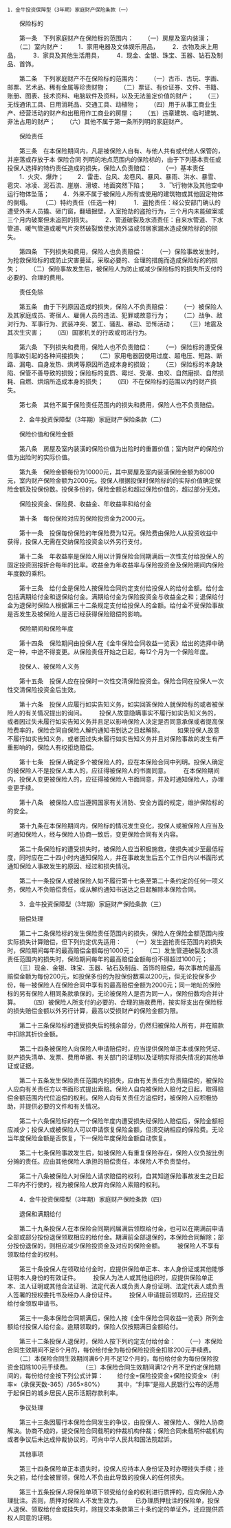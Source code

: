 
 


    1．金牛投资保障型（3年期）家庭财产保险条款（一）


　　保险标的


　　第一条　下列家庭财产在保险标的范围内：
　　（一）房屋及室内装潢；
　　（二）室内财产：
　　1．家用电器及文体娱乐用品，
　　2．衣物及床上用品，
　　3．家具及其他生活用具，
　　4．现金、金银、珠宝、玉器、钻石及制品、首饰。


　　第二条　下列家庭财产不在保险标的范围内：
　　（一）古币、古玩、字画、邮票、艺术品、稀有金属等珍贵财物；
　　（二）票证、有价证券、文件、书籍、账册、图表、技术资料、电脑软件及资料，以及无法鉴定价值的财产；
　　（三）无线通讯工具、日用消耗品、交通工具、动植物；
　　（四）用于从事工商业生产、经营活动的财产和出租用作工商业的房屋；
　　（五）违章建筑、临时建筑、非法占用的财产；
　　（六）其他不属于第一条所列明的家庭财产。


　　保险责任


　　第三条　在本保险期间内，凡是被保险人自有、与他人共有或代他人保管的，并座落或存放于本
保险合同
列明的地点范围内的保险标的，由于下列基本责任或投保人选择的特约责任造成的损失，保险人负责赔偿：
　　（一）基本责任
　　1．火灾、爆炸；
　　2．雷击、台风、龙卷风、暴风、暴雨、洪水、暴雪、雹灾、冰凌、泥石流、崖崩、滑坡、地面突然下陷；
　　3．飞行物体及其他空中运行物体坠落；
　　4．外来不属于被保险人所有或使用的建筑物或其他固定物体的倒塌。
　　（二）特约责任（任选一种）
　　1．盗抢责任：经公安部门确认的遭受外来人员撬、砸门窗，翻墙掘壁，入室抢劫的盗抢行为，三个月内未能破案或三个月内破案但未追回的损失。
　　2．管道破裂及水渍责任：自来水管道、下水管道、暖气管道或暖气片突然破裂致使水流外溢或邻居家漏水造成保险标的的损失。


　　第四条　下列损失和费用，保险人也负责赔偿：
　　（一）保险事故发生时，为抢救保险标的或防止灾害蔓延，采取必要的、合理的措施而造成保险标的的损失；
　　（二）保险事故发生后，被保险人为防止或减少保险标的的损失所支付的必要的、合理的费用。


　　责任免除


　　第五条　由于下列原因造成的损失，保险人不负责赔偿：
　　（一）被保险人及其家庭成员、寄宿人、雇佣人员的违法、犯罪或故意行为；
　　（二）战争、敌对行为、军事行为、武装冲突、罢工、骚乱、暴动、恐怖活动；
　　（三）地震及其次生灾害；
　　（四）国家机关的行政或司法行为。


　　第六条　下列损失和费用，保险人也不负责赔偿：
　　（一）保险标的遭受保险事故引起的各种间接损失；
　　（二）家用电器因使用过度、超电压、短路、断路、漏电、自身发热、烘烤等原因所造成本身的损毁；
　　（三）保险标的本身缺陷、保管不善导致的损毁；保险标的变质、霉烂、受潮、虫咬、自然磨损、自然损耗、自燃、烘焙所造成本身的损失；
　　（四）不在保险标的范围以内的财产损失。


　　第七条　其他不属于保险责任范围内的损失和费用，保险人也不负责赔偿。


　　2．金牛投资保障型（3年期）家庭财产保险条款（二）


　　保险价值和保险金额


　　第八条　房屋及室内装潢的保险价值为出险时的重置价值；室内财产的保险价值为出险时的实际价值。


　　第九条　保险金额每份为10000元，其中房屋及室内装潢保险金额为8000元，室内财产保险金额为2000元。投保人根据投保时保险标的的实际价值确定保险金额及投保份数。投保多份的，保险金额总和超过保险价值的，超过部分无效。


　　保险投资金、保险费、收益金、年收益率和给付金


　　第十条　每份保险对应的保险投资金为2000元。


　　第十一条　投保每份保险的年保险费为12元。保险费由保险人从投资收益中获得，投保人无需在交纳保险投资金以外另行支付。


　　第十二条　年收益率是保险人用以计算保险合同期满后一次性支付给投保人的固定投资回报折合每年的比率。收益金为年收益率与保险投资金及保险期间内保险年度数的乘积。


　　第十三条　给付金是保险人按保险合同约定支付给投保人的给付金额。给付金包括满期给付金和退保给付金。满期给付金为保险投资金与收益金之和；退保给付金为退保时保险人根据第三十二条规定支付给投保人的金额。给付金不受保险事故是否发生及被保险人是否已经获得保险赔偿的影响。


　　保险期间和保险年度


　　第十四条　保险期间由投保人在《金牛保险合同收益一览表》给出的选择中确定一种，中途不得变更。从保险责任开始之日起，每12个月为一个保险年度。


　　投保人、被保险人义务


　　第十五条　投保人应在投保时一次性交清保险投资金。保险合同在投保人一次性交清保险投资金后生效。


　　第十六条　投保人应履行如实告知义务，如实回答保险人就保险标的或者被保险人的有关情况提出的询问。
　　投保人故意隐瞒事实不履行如实告知义务的，或者因过失未履行如实告知义务并且足以影响保险人决定是否同意承保或者提高保险费率的，保险合同自保险人解约通知书到达之日起解除。
　　如果投保人故意不履行如实告知义务，或者因过失未履行如实告知义务并且对保险事故的发生有严重影响的，保险人有权拒绝赔偿。


　　第十七条　投保人确定多个被保险人的，应在本保险合同中列明。投保人确定的被保险人不是投保人本人的，应征得被保险人的书面同意。
　　在本保险期间内，投保人变更被保险人的，应征得被保险人书面同意，并及时通知保险人，办理变更手续。


　　第十八条　被保险人应当遵照国家有关消防、安全方面的规定，维护保险标的的安全。


　　第十九条在本保险期间内，保险标的情况发生变化，投保人或被保险人应当及时通知保险人，经与保险人协商一致后，变更保险合同有关内容。


　　第二十条保险标的遭受损失时，被保险人应当积极施救，使损失减少至最低程度，同时应在二十四小时内通知保险人，并在事故发生后五个工作日内以书面形式通知保险人事故发生的原因、经过和损失情况。


　　第二十一条投保人或被保险人如不履行第十七条至第二十条约定的任何一项义务，保险人不负赔偿责任，或从解约通知书送达之日起解除本保险合同。


　　3．金牛投资保障型（3年期）家庭财产保险条款（三）


　　赔偿处理


　　第二十二条保险标的发生保险责任范围内的损失，保险人在保险金额范围内按实际损失计算赔偿，但下列约定优先适用：
　　（一）发生盗抢责任范围内的损失时，保险期间每年的最高赔偿金额每份1000元；
　　（二）发生管道破裂及水渍责任范围内的损失时，保险期间每年的最高赔偿金额每份不得超过1000元；
　　（三）现金、金银、珠宝、玉器、钻石及制品、首饰的赔偿，每次事故的最高赔偿金额为每份200元，如投保多份的为投保份数乘以200元，但无论投保多少份，每一被保险人在保险合同中享有的最高赔偿金额为2000元；同一地址的保险标的另有保险人相同条款承保的，无论被保险人是否为同一人，保险份数均合并计算。
　　（四）被保险人所支付的必要的、合理的施救费用，按实际支出在保险标的损失赔偿金额以外另行计算，最高以受损财产的保险金额为限。


　　第二十三条保险标的遭受损失后的残余部分，仍然归被保险人所有，并在赔款中扣除其折价金额。


　　第二十四条被保险人向保险人申请赔偿时，应当提供保险单正本或保险凭证、财产损失清单、发票、费用单据、有关部门的证明以及证明实际损失情况的其他单证或证据。


　　第二十五条发生保险责任范围内的损失，应由有关责任方负责赔偿的，被保险人应向有关责任方以书面形式提出索赔。保险人自向被保险人赔付之日起，取得赔偿金额范围内代位追偿的权利。保险人向有关责任方追偿时，被保险人应积极协助，并提供必要的文件和有关情况。


　　第二十六条保险标的在一个保险年度内遭受损失经保险人赔偿后，保险金额相应减少；投保人或被保险人可以申请恢复保险金额，但须交纳相应的保险费。无论当年度保险金额是否恢复，下一保险年度保险金额自动恢复。


　　第二十七条保险事故发生后，如被保险人有重复保险存在，保险人仅负按比例分摊的责任。应由其他保险人承担的赔偿责任，本保险人不负责垫付。


　　第二十八条被保险人对保险人请求赔偿的权利，自其知道保险事故发生之日起二年内不行使的，视为被保险人放弃向保险人索赔的权利。


　　4．金牛投资保障型（3年期）家庭财产保险条款（四）


　　退保和满期给付


　　第二十九条投保人在本保险合同期间届满后领取给付金，也可以在期满前申请全部或部分按份退保领取相应的给付金。期满前全部退保的，本保险合同解除；部分按份退保的，则相应减少保险投资金及对应的保险金额。
　　被保险人不享有领取给付金的权利。


　　第三十条投保人在领取给付金时，应提供保险单正本、本人身份证或其他能够证明本人身份的有效证件。
　　投保人为法人或其他组织时，应提供保险单正本、法人证明或其他合法证明、法定代表人或负责人身份证明、法定代表人或负责人签署的授权委托书及经办人身份证件。
　　投保人申请提前领取的，还应提交给付金领取申请书。


　　第三十一条本保险合同期满后，保险人按《金牛保险合同收益一览表》所列金额给付投保人给付金。逾期领取的，保险人仅按期满日金额给付。


　　第三十二条投保人退保时，保险人按下列约定支付给付金：
　　（一）本保险合同生效期间不足6个月的，每份给付金为每份保险投资金扣除200元手续费。
　　（二）本保险合同生效期间满6个月不足12个月的，每份给付金为每份保险投资金扣除100元手续费。
　　（三）本保险合同生效期间满12个月不足约定保险期间的，每份给付金按下列公式计算：
　　给付金=保险投资金+保险投资金×（利率×（承保天数-365）/365×80%）
　　其中，“利率”是指人民银行公布的适用于起保日的城乡居民人民币活期存款利率。


　　争议处理


　　第三十三条因履行本保险合同发生的争议，由投保人、被保险人、保险人协商解决。协商不成的，提交保险合同载明的仲裁机构仲裁；保险合同未载明仲裁机构或者争议后未达成仲裁协议的，可向中华人民共和国法院起诉。


　　其他事项


　　第三十四条保险单正本遗失时，投保人应持本人身份证及时办理挂失手续；挂失之前，给付金被冒领，保险人不负由此导致的投保人的任何损失。


　　第三十五条投保人将保险单项下领受给付金的权利进行质押的，应向保险人办理批注。否则，质押对保险人不发生效力。
　　已办理质押批注的保险单，投保人退保、领取给付金或挂失时，除提交本条款第三十条约定的单证外，还应提供质权人同意的证明。
 


 

 
 
 
 
 
  


  
 

  


  


  
 
 
 
 

